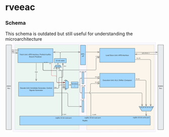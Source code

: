 # rveeac

### Schema

This schema is outdated but still useful for understanding the microarchitecture
![Old Schema](./doc/old-schema.png)
